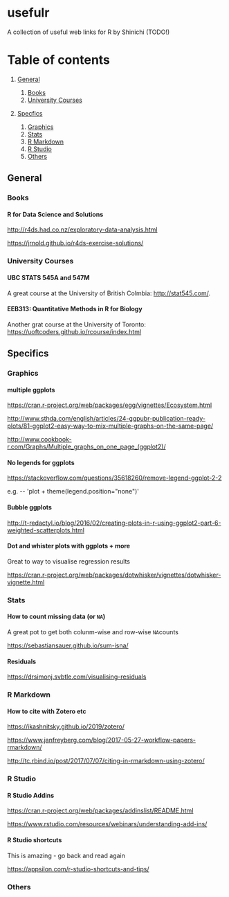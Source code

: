 # usefulr

A collection of useful web links for R by Shinichi (TODO!)

# Table of contents
1. [General](#general)
    1. [Books](#books)
    2. [University Courses](#university_courses)
    
2. [Specfics](#specfics)
    1. [Graphics](#graphics)
    2. [Stats](#stats)
    3. [R Markdown](#r_markdown)
    4. [R Studio](#r_studio)
    5. [Others](#others)



## General <a name="general"></a>

### Books <a name="books"></a>

#### R for Data Science and Solutions

<http://r4ds.had.co.nz/exploratory-data-analysis.html>

<https://jrnold.github.io/r4ds-exercise-solutions/>

### University Courses <a name="university_courses"></a>

#### UBC STATS 545A and 547M

A great course at the University of British Colmbia: <http://stat545.com/>. 

#### EEB313: Quantitative Methods in R for Biology

Another grat course at the University of Toronto: <https://uoftcoders.github.io/rcourse/index.html>

## Specifics <a name="specifics"></a>


### Graphics <a name="graphics"></a>

#### multiple ggplots

<https://cran.r-project.org/web/packages/egg/vignettes/Ecosystem.html>

<http://www.sthda.com/english/articles/24-ggpubr-publication-ready-plots/81-ggplot2-easy-way-to-mix-multiple-graphs-on-the-same-page/>

<http://www.cookbook-r.com/Graphs/Multiple_graphs_on_one_page_(ggplot2)/>

#### No legends for ggplots

<https://stackoverflow.com/questions/35618260/remove-legend-ggplot-2-2>

e.g. -- 'plot + theme(legend.position="none")'

#### Bubble ggplots

<http://t-redactyl.io/blog/2016/02/creating-plots-in-r-using-ggplot2-part-6-weighted-scatterplots.html>

#### Dot and whister plots with ggplots + more

Great to way to visualise regression results

<https://cran.r-project.org/web/packages/dotwhisker/vignettes/dotwhisker-vignette.html>


### Stats <a name="stats"></a>

#### How to count missing data (or `NA`)

A great pot to get both colunm-wise and row-wise `NA`counts

<https://sebastiansauer.github.io/sum-isna/>

#### Residuals

<https://drsimonj.svbtle.com/visualising-residuals>


### R Markdown <a name="r_markdown"></a>

#### How to cite with Zotero etc

<https://ikashnitsky.github.io/2019/zotero/>

<https://www.janfreyberg.com/blog/2017-05-27-workflow-papers-rmarkdown/>

<http://tc.rbind.io/post/2017/07/07/citing-in-rmarkdown-using-zotero/>

### R Studio <a name="r_studio"></a>

#### R Studio Addins

<https://cran.r-project.org/web/packages/addinslist/README.html>

<https://www.rstudio.com/resources/webinars/understanding-add-ins/>

#### R Studio shortcuts 

This is amazing - go back and read again

<https://appsilon.com/r-studio-shortcuts-and-tips/>

### Others <a name="others"></a>

